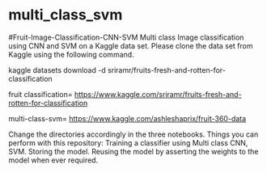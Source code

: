 # multi_class_svm
#Fruit-Image-Classification-CNN-SVM
Multi class Image classification using CNN and SVM on a Kaggle data set. Please clone the data set from Kaggle using the following command.

kaggle datasets download -d sriramr/fruits-fresh-and-rotten-for-classification

fruit classification=
https://www.kaggle.com/sriramr/fruits-fresh-and-rotten-for-classification

multi-class-svm=
https://www.kaggle.com/ashleshaprix/fruit-360-data

Change the directories accordingly in the three notebooks. Things you can perform with this repository: Training a classifier using Multi class CNN, SVM. Storing the model. Reusing the model by asserting the weights to the model when ever required.
